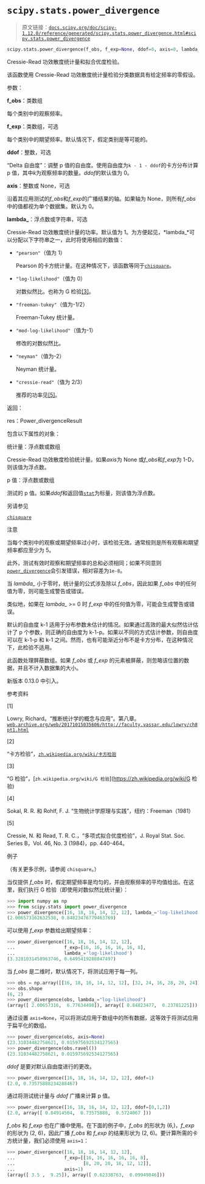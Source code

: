 # `scipy.stats.power_divergence`

> 原文链接：[`docs.scipy.org/doc/scipy-1.12.0/reference/generated/scipy.stats.power_divergence.html#scipy.stats.power_divergence`](https://docs.scipy.org/doc/scipy-1.12.0/reference/generated/scipy.stats.power_divergence.html#scipy.stats.power_divergence)

```py
scipy.stats.power_divergence(f_obs, f_exp=None, ddof=0, axis=0, lambda_=None)
```

Cressie-Read 功效散度统计量和拟合优度检验。

该函数使用 Cressie-Read 功效散度统计量检验分类数据具有给定频率的零假设。

参数：

**f_obs**：类数组

每个类别中的观察频率。

**f_exp**：类数组，可选

每个类别中的期望频率。默认情况下，假定类别是等可能的。

**ddof**：整数，可选

“Delta 自由度”：调整 p 值的自由度。使用自由度为`k - 1 - ddof`的卡方分布计算 p 值，其中*k*为观察频率的数量。*ddof*的默认值为 0。

**axis**：整数或 None，可选

沿着其应用测试的*f_obs*和*f_exp*的广播结果的轴。如果轴为 None，则所有*f_obs*中的值都视为单个数据集。默认为 0。

**lambda_**：浮点数或字符串，可选

Cressie-Read 功效散度统计量的功率。默认值为 1。为方便起见，*lambda_*可以分配以下字符串之一，此时将使用相应的数值：

+   `"pearson"`（值为 1）

    Pearson 的卡方统计量。在这种情况下，该函数等同于[`chisquare`](https://docs.scipy.org/doc/scipy-1.12.0/reference/generated/scipy.stats.chisquare.html#scipy.stats.chisquare "scipy.stats.chisquare")。

+   `"log-likelihood"`（值为 0）

    对数似然比。也称为 G 检验[[3]](#rf6c2a1ea428c-3)。

+   `"freeman-tukey"`（值为-1/2）

    Freeman-Tukey 统计量。

+   `"mod-log-likelihood"`（值为-1）

    修改的对数似然比。

+   `"neyman"`（值为-2）

    Neyman 统计量。

+   `"cressie-read"`（值为 2/3）

    推荐的功率见[[5]](#rf6c2a1ea428c-5)。

返回：

res：Power_divergenceResult

包含以下属性的对象：

统计量：浮点数或数组

Cressie-Read 功效散度检验统计量。如果*axis*为 None 或*f_obs*和*f_exp*为 1-D，则该值为浮点数。

p 值：浮点数或数组

测试的 p 值。如果*ddof*和返回值[`stat`](https://docs.python.org/3/library/stat.html#module-stat "(在 Python v3.12 中)")为标量，则该值为浮点数。

另请参见

[`chisquare`](https://docs.scipy.org/doc/scipy-1.12.0/reference/generated/scipy.stats.chisquare.html#scipy.stats.chisquare "scipy.stats.chisquare")

注意

当每个类别中的观察或期望频率过小时，该检验无效。通常规则是所有观察和期望频率都应至少为 5。

此外，测试有效时观察和期望频率的总和必须相同；如果不同意则[`power_divergence`](https://docs.scipy.org/doc/scipy-1.12.0/reference/generated/scipy.stats.power_divergence.html#scipy.stats.power_divergence "scipy.stats.power_divergence")会引发错误，相对容差为`1e-8`。

当 *lambda_* 小于零时，统计量的公式涉及除以 *f_obs*，因此如果 *f_obs* 中的任何值为零，则可能生成警告或错误。

类似地，如果在 *lambda_* >= 0 时 *f_exp* 中的任何值为零，可能会生成警告或错误。

默认的自由度 k-1 适用于分布参数未估计的情况。如果通过高效的最大似然估计估计了 p 个参数，则正确的自由度为 k-1-p。如果以不同的方式估计参数，则自由度可以在 k-1-p 和 k-1 之间。然而，也有可能渐近分布不是卡方分布，在这种情况下，此检验不适用。

此函数处理屏蔽数组。如果 *f_obs* 或 *f_exp* 的元素被屏蔽，则忽略该位置的数据，并且不计入数据集的大小。

新版本 0.13.0 中引入。

参考资料

[1]

Lowry, Richard。“推断统计学的概念与应用”。第八章。[`web.archive.org/web/20171015035606/http://faculty.vassar.edu/lowry/ch8pt1.html`](https://web.archive.org/web/20171015035606/http://faculty.vassar.edu/lowry/ch8pt1.html)

[2]

“卡方检验”，[`zh.wikipedia.org/wiki/卡方检验`](https://zh.wikipedia.org/wiki/卡方检验)

[3]

“G 检验”，[`zh.wikipedia.org/wiki/G 检验`](https://zh.wikipedia.org/wiki/G 检验)

[4]

Sokal, R. R. 和 Rohlf, F. J. “生物统计学原理与实践”，纽约：Freeman（1981）

[5]

Cressie, N. 和 Read, T. R. C.，“多项式拟合优度检验”，J. Royal Stat. Soc. Series B，Vol. 46, No. 3 (1984)，pp. 440-464。

例子

（有关更多示例，请参阅 `chisquare`。）

当仅提供 *f_obs* 时，假定期望频率是均匀的，并由观察频率的平均值给出。在这里，我们执行 G 检验（即使用对数似然比统计量）：

```py
>>> import numpy as np
>>> from scipy.stats import power_divergence
>>> power_divergence([16, 18, 16, 14, 12, 12], lambda_='log-likelihood')
(2.006573162632538, 0.84823476779463769) 
```

可以使用 *f_exp* 参数给出期望频率：

```py
>>> power_divergence([16, 18, 16, 14, 12, 12],
...                  f_exp=[16, 16, 16, 16, 16, 8],
...                  lambda_='log-likelihood')
(3.3281031458963746, 0.6495419288047497) 
```

当 *f_obs* 是二维时，默认情况下，将测试应用于每一列。

```py
>>> obs = np.array([[16, 18, 16, 14, 12, 12], [32, 24, 16, 28, 20, 24]]).T
>>> obs.shape
(6, 2)
>>> power_divergence(obs, lambda_="log-likelihood")
(array([ 2.00657316,  6.77634498]), array([ 0.84823477,  0.23781225])) 
```

通过设置 `axis=None`，可以将测试应用于数组中的所有数据，这等效于将测试应用于扁平化的数组。

```py
>>> power_divergence(obs, axis=None)
(23.31034482758621, 0.015975692534127565)
>>> power_divergence(obs.ravel())
(23.31034482758621, 0.015975692534127565) 
```

*ddof* 是要对默认自由度进行的更改。

```py
>>> power_divergence([16, 18, 16, 14, 12, 12], ddof=1)
(2.0, 0.73575888234288467) 
```

通过将测试统计量与 *ddof* 广播来计算 p 值。

```py
>>> power_divergence([16, 18, 16, 14, 12, 12], ddof=[0,1,2])
(2.0, array([ 0.84914504,  0.73575888,  0.5724067 ])) 
```

*f_obs* 和 *f_exp* 也在广播中使用。在下面的例子中，*f_obs* 的形状为 (6,)，*f_exp* 的形状为 (2, 6)，因此广播 *f_obs* 和 *f_exp* 的结果形状为 (2, 6)。要计算所需的卡方统计量，我们必须使用 `axis=1`：

```py
>>> power_divergence([16, 18, 16, 14, 12, 12],
...                  f_exp=[[16, 16, 16, 16, 16, 8],
...                         [8, 20, 20, 16, 12, 12]],
...                  axis=1)
(array([ 3.5 ,  9.25]), array([ 0.62338763,  0.09949846])) 
```
